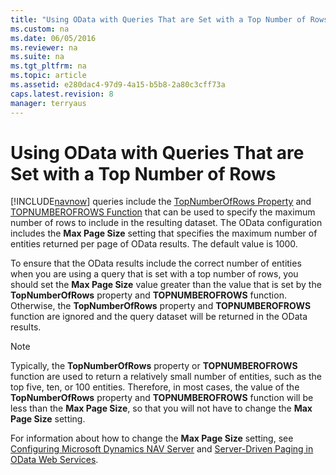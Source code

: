 ```yaml
---
title: "Using OData with Queries That are Set with a Top Number of Rows"
ms.custom: na
ms.date: 06/05/2016
ms.reviewer: na
ms.suite: na
ms.tgt_pltfrm: na
ms.topic: article
ms.assetid: e280dac4-97d9-4a15-b5b8-2a80c3cff73a
caps.latest.revision: 8
manager: terryaus
---
```

# Using OData with Queries That are Set with a Top Number of Rows
[!INCLUDE[navnow](includes/navnow_md.md)] queries include the [TopNumberOfRows Property](TopNumberOfRows-Property.md) and [TOPNUMBEROFROWS Function](TOPNUMBEROFROWS-Function.md) that can be used to specify the maximum number of rows to include in the resulting dataset. The OData configuration includes the **Max Page Size** setting that specifies the maximum number of entities returned per page of OData results. The default value is 1000.  
  
 To ensure that the OData results include the correct number of entities when you are using a query that is set with a top number of rows, you should set the **Max Page Size** value greater than the value that is set by the **TopNumberOfRows**  property and **TOPNUMBEROFROWS**  function. Otherwise, the **TopNumberOfRows** property and **TOPNUMBEROFROWS** function are ignored and the query dataset will be returned in the OData results.  
  
> [!NOTE]  
>  Typically, the **TopNumberOfRows** property or **TOPNUMBEROFROWS** function are used to return a relatively small number of entities, such as the top five, ten, or 100 entities. Therefore, in most cases, the value of the **TopNumberOfRows** property and **TOPNUMBEROFROWS** function will be less than the **Max Page Size**, so that you will not have to change the **Max Page Size** setting.  
  
 For information about how to change the **Max Page Size** setting, see [Configuring Microsoft Dynamics NAV Server](Configuring-Microsoft-Dynamics-NAV-Server.md) and [Server\-Driven Paging in OData Web Services](Server-Driven-Paging-in-OData-Web-Services.md).